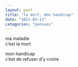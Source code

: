 ```yaml
---
layout: post
title: "la mort, mon handicap"
date: "2021-03-13"
categories: "pensees"
---
```


ma maladie  
c’est la mort  

mon handicap  
c’est de refuser d’y croire  
